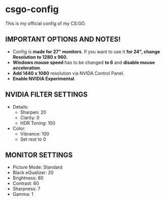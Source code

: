 # csgo-config
This is my official config of my CS:GO.

## IMPORTANT OPTIONS AND NOTES!
* Config is **made for 27" monitors**. If you want to use it **for 24", change Resolution to 1280 x 960**.
* **Windows mouse speed** has to be changed **to 6** and **disable mouse acceleration**.
* **Add 1440 x 1080** resolution via NVIDA Control Panel.
* **Enable NVIDIA Experimental**.

## NVIDIA FILTER SETTINGS
* Details:
  * Sharpen: 20
  * Clarity: 0
  * HDR Toning: 100
* Color:
  * Vibrance: 100
  * Set rest to 0

## MONITOR SETTINGS
* Picture Mode: Standard
* Black eQualizer: 20
* Brightness: 80
* Contrast: 60
* Sharpness: 7
* Gamma: 1

